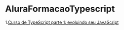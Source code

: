 # AluraFormacaoTypescript

1.[Curso de TypeScript parte 1: evoluindo seu JavaScript](https://github.com/HenriqueCCdA/AluraFormacaoTypescript/typeScriptParte1)
